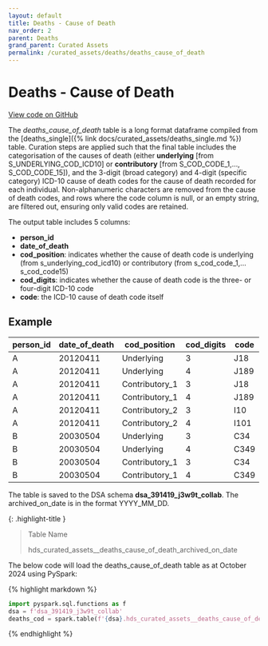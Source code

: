 ```yaml
---
layout: default
title: Deaths - Cause of Death
nav_order: 2
parent: Deaths
grand_parent: Curated Assets
permalink: /curated_assets/deaths/deaths_cause_of_death
---
```


# Deaths - Cause of Death
<a href="https://github.com/BHFDSC/hds_curated_assets/blob/main/D09-deaths.py" class="btn btn-primary fs-5 mb-4 mb-md-0 mr-2" target="_blank">View code on GitHub</a>

The *deaths_cause_of_death* table is a long format dataframe compiled from the [deaths_single]({% link docs/curated_assets/deaths_single.md %}) table. Curation steps are applied such that the final table includes the categorisation of the causes of death (either **underlying** [from S_UNDERLYING_COD_ICD10] or **contributory** [from S_COD_CODE_1,…, S_COD_CODE_15]), and the 3-digit (broad category) and 4-digit (specific category) ICD-10 cause of death codes for the cause of death recorded for each individual. Non-alphanumeric characters are removed from the cause of death codes, and rows where the code column is null, or an empty string, are filtered out, ensuring only valid codes are retained.

The output table includes 5 columns:
-	**person_id**
-	**date_of_death**
-	**cod_position**: indicates whether the cause of death code is underlying (from s_underlying_cod_icd10) or contributory (from s_cod_code_1,…s_cod_code15)
-	**cod_digits**: indicates whether the cause of death code is the three- or four-digit ICD-10 code
-	**code**: the ICD-10 cause of death code itself

## Example

| person_id | date_of_death | cod_position | cod_digits | code |
| --- | --- | --- | --- | --- |
| A | 20120411 | Underlying | 3 | J18 |
| A | 20120411 | Underlying | 4 | J189 |
| A | 20120411 | Contributory_1 | 3  | J18 |
| A | 20120411 | Contributory_1 | 4 | J189 |
| A | 20120411 | Contributory_2 | 3 | I10 |
| A | 20120411 | Contributory_2 | 4 | I101 |
| B | 20030504 | Underlying | 3 | C34 |
| B | 20030504 | Underlying | 4 | C349 |
| B | 20030504 | Contributory_1 | 3 | C34 |
| B | 20030504 | Contributory_1 | 4 | C349 |




The table is saved to the DSA schema **dsa_391419_j3w9t_collab**. The archived_on_date is in the format YYYY_MM_DD.

{: .highlight-title }
> Table Name
>
> >
> hds_curated_assets__deaths_cause_of_death_archived_on_date
> 

The below code will load the deaths_cause_of_death table as at October 2024 using PySpark:

{% highlight markdown %}
```python
import pyspark.sql.functions as f
dsa = f'dsa_391419_j3w9t_collab'
deaths_cod = spark.table(f'{dsa}.hds_curated_assets__deaths_cause_of_death_2024_10_01')
```
{% endhighlight %}

